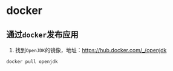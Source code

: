 # docker

## 通过`docker`发布应用

1. 找到`OpenJDK`的镜像，地址：https://hub.docker.com/_/openjdk

```shell
docker pull openjdk
```


